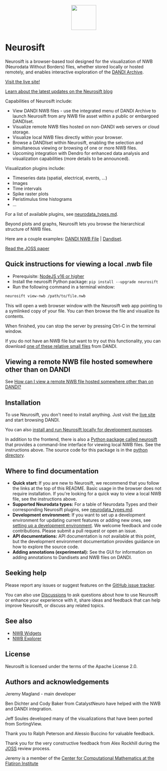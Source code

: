 <p align="center">
  <img src="https://github.com/flatironinstitute/neurosift/assets/844306/6fbc4e77-c16f-4b3e-b136-33d192ec1d94", height=80>
</p>

# Neurosift

Neurosift is a browser-based tool designed for the visualization of NWB (Neurodata Without Borders) files, whether stored locally or hosted remotely, and enables interactive exploration of the [DANDI Archive](https://dandiarchive.org/).

[Visit the live site!](https://neurosift.app)

[Learn about the latest updates on the Neurosift blog](https://magland.github.io/neurosift-blog)

Capabilities of Neurosift include:
- View DANDI NWB files - use the integrated menu of DANDI Archive to launch Neurosift from any NWB file asset within a public or embargoed DANDIset.
- Visualize remote NWB files hosted on non-DANDI web servers or cloud storage.
- Visualize local NWB files directly within your browser.
- Browse a DANDIset within Neurosift, enabling the selection and simultaneous viewing or browsing of one or more NWB files.
- Upcoming integration with Dendro for enhanced data analysis and visualization capabilities (more details to be announced).

Visualization plugins include:
- Timeseries data (spatial, electrical, events, ...)
- Images
- Time intervals
- Spike raster plots
- Peristimulus time histograms
- ...

For a list of available plugins, see [neurodata_types.md](doc/neurodata_types.md).

Beyond plots and graphs, Neurosift lets you browse the hierarchical structure of NWB files.

Here are a couple examples: [DANDI NWB File](https://neurosift.app/?p=/nwb&url=https://api.dandiarchive.org/api/assets/50b43c75-686f-4d06-acf2-cd0b1b42e8be/download/&dandisetId=000402&dandisetVersion=0.230307.2132) | [Dandiset](https://neurosift.app/?p=/dandiset&dandisetId=000402&dandisetVersion=0.230307.2132).

[Read the JOSS paper](https://joss.theoj.org/papers/10.21105/joss.06590)

## Quick instructions for viewing a local .nwb file

* Prerequisite: [NodeJS v16 or higher](https://nodejs.org/en/download)
* Install the neurosift Python package: `pip install --upgrade neurosift`
* Run the following command in a terminal window:

```bash
neurosift view-nwb /path/to/file.nwb
```

This will open a web browser window with the Neurosift web app pointing to a symlinked copy of your file. You can then browse the file and visualize its contents.

When finished, you can stop the server by pressing Ctrl-C in the terminal window.

If you do not have an NWB file but want to try out this functionality, you can download [one of these relative small files](https://dandiarchive.org/dandiset/000946/draft/files?location=sub-BH494&page=1) from DANDI.

## Viewing a remote NWB file hosted somewhere other than on DANDI

See [How can I view a remote NWB file hosted somewhere other than on DANDI?](https://github.com/flatironinstitute/neurosift/issues/129#issuecomment-1961798285)

## Installation

To use Neurosift, you don't need to install anything. Just visit the [live site](https://flatironinstitute.github.io/neurosift) and start browsing DANDI.

You can also [install and run Neurosift locally for development purposes](doc/development_environment.md).

In addition to the frontend, there is also a [Python package called neurosift](https://pypi.org/project/neurosift/) that provides a command-line interface for viewing local NWB files. See the instructions above. The source code for this package is in the [python directory](python).

## Where to find documentation

* **Quick start:** If you are new to Neurosift, we recommend that you follow the links at the top of this README. Basic usage in the browser does not require installation. If you're looking for a quick way to view a local NWB file, see the instructions above.
* **Supported Neurodata types:** For a table of Neurodata Types and their corresponding Neurosift plugins, see [neurodata_types.md](doc/neurodata_types.md).
* **Development environment:** If you want to set up a development environment for updating current features or adding new ones, see [setting up a development environment](doc/development_environment.md). We welcome feedback and code contributions. Please submit a pull request or open an issue.
* **API documentations:** API documentation is not available at this point, but the development environment documentation provides guidance on how to explore the source code.
* **Adding annotations (experimental):** See the GUI for information on adding annotations to Dandisets and NWB files on DANDI.

## Seeking help

Please report any issues or suggest features on the [GitHub issue tracker](https://github.com/flatironinstitute/neurosift/issues).

You can also use [Discussions](https://github.com/flatironinstitute/neurosift/discussions) to ask questions about how to use Neurosift or enhance your experience with it, share ideas and feedback that can help improve Neurosift, or discuss any related topics.

## See also

* [NWB Widgets](https://nwb-widgets.readthedocs.io/en/latest/)
* [NWB Explorer](https://github.com/MetaCell/nwb-explorer)

## License

Neurosift is licensed under the terms of the Apache License 2.0.

## Authors and acknowledgements

Jeremy Magland - main developer

Ben Dichter and Cody Baker from CatalystNeuro have helped with the NWB and DANDI integration.

Jeff Soules developed many of the visualizations that have been ported from SortingView.

Thank you to Ralph Peterson and Alessio Buccino for valuable feedback.

Thank you for the very constructive feedback from Alex Rockhill during the [JOSS](https://joss.theoj.org/) review process.

Jeremy is a member of the [Center for Computational Mathematics at the Flatiron Institute](https://www.simonsfoundation.org/flatiron/center-for-computational-mathematics/)
